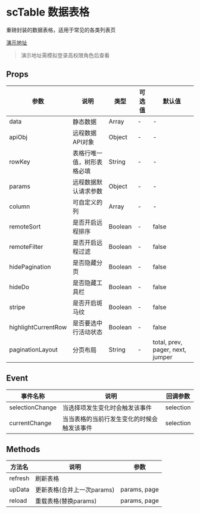 # scTable 数据表格
重磅封装的数据表格，适用于常见的各类列表页

[演示地址](https://scui-plus.github.io/scui/template/list)
> 演示地址需模拟登录高权限角色后查看

## Props
|参数				|说明						|类型	|可选值	|默认值								|
|--					|--							|--		|--		|--									|
|data				|静态数据					|Array	|-		|-									|
|apiObj				|远程数据API对象			|Object	|-		|-									|
|rowKey				|表格行唯一值，树形表格必填	|String	|-		|-									|
|params				|远程数据默认请求参数		|Object	|-		|-									|
|column				|可自定义的列				|Array	|-		|-									|
|remoteSort			|是否开启远程排序			|Boolean|-		|false								|
|remoteFilter		|是否开启远程过滤			|Boolean|-		|false								|
|hidePagination		|是否隐藏分页				|Boolean|-		|false								|
|hideDo				|是否隐藏工具栏				|Boolean|-		|false								|
|stripe				|是否开启斑马纹				|Boolean|-		|false								|
|highlightCurrentRow|是否要选中行活动状态			|Boolean|-		|false								|
|paginationLayout	|分页布局					|String	|-		|total, prev, pager, next, jumper	|

## Event
|事件名称		|说明										|回调参数	|
|--				|--											|--			|
|selectionChange|当选择项发生变化时会触发该事件				|selection	|
|currentChange	|当当表格的当前行发生变化的时候会触发该事件	|selection	|

## Methods
|方法名			|说明										|参数							|
|--				|--											|--								|
|refresh		|刷新表格									|					|
|upData			|更新表格(合并上一次params)					|params, page		|
|reload			|重载表格(替换params)							|params, page		|
